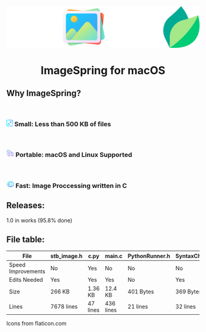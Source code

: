 <p align="center">
  <img src="Images/logo.png">
  <h1 align="center">ImageSpring for macOS</h1>
</p>

## Why ImageSpring?

<br>

### <img src="Images/small.png" width="17">  Small: Less than 500 KB of files

<br>

### <img src="Images/portable.png" width="20"> Portable: macOS and Linux Supported

<br>

### <img src="Images/fast.png" width="20"> Fast: Image Proccessing written in C

## Releases:
1.0 in works (95.8% done)

## File table:

File | stb_image.h | c.py | main.c | PythonRunner.h | SyntaxChanges.h
--- | --- | --- | --- | --- | ---
Speed Improvements | No | Yes | No | No | No
Edits Needed | Yes | Yes | Yes | No | Yes
Size | 266 KB | 1.36 KB | 12.4 KB | 401 Bytes | 369 Bytes
Lines | 7678 lines | 47 lines | 436 lines | 21 lines | 32 lines

Icons from <a>flaticon.com</a>